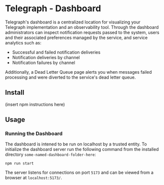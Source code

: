 # Telegraph - Dashboard

Telegraph's dashboard is a centralized location for visualizing your Telegraph implementation and an observability tool. Through the dashboard administrators can inspect notification requests passed to the system, users and their associated preferences managed by the service, and service analytics such as:

- Successful and failed notification deliveries
- Notification deliveries by channel
- Notification failures by channel

Additionally, a Dead Letter Queue page alerts you when messages failed processing and were diverted to the service's dead letter queue.

## Install

(insert npm instructions here)

## Usage

### Running the Dashboard

The dashboard is intened to be run on localhost by a trusted entity. To initialize the dashboard server run the following command from the installed directory `some-named-dashboard-folder-here`:

`npm run start`

The server listens for connections on port `5173` and can be viewed from a browser at `localhost:5173/`.
